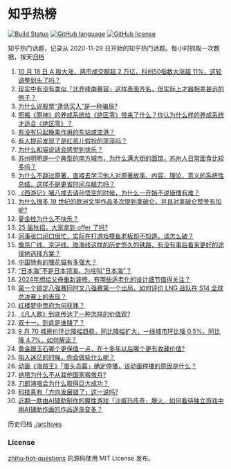 # 知乎热榜
[![Build Status](https://github.com/ToWeLong/zhihu-hot-questions/workflows/CI/badge.svg)](https://github.com/ToWeLong/zhihu-hot-questions/actions)
[![GitHub language](https://img.shields.io/badge/language-golang-orange.svg)](https://golang.org/)
[![GitHub license](https://img.shields.io/github/license/ToWeLong/zhihu-hot-questions)](https://github.com/ToWeLong/zhihu-hot-questions/blob/main/LICENSE)

知乎热门话题，记录从 2020-11-29 日开始的知乎热门话题。每小时抓取一次数据，按天[归档](./archives)

<!-- BEGIN -->

1. [10 月 18 日 A 股大涨，两市成交额超 2 万亿，科创50指数大涨超 11%，这轮调整到头了吗？](https://www.zhihu.com/question/1235750246)
1. [现实中有没有类似「北乔峰南慕容」这样表面齐名，但实际上才器相差甚远的例子？](https://www.zhihu.com/question/27738577)
1. [为什么说股票“逢低买入”是一种骗局?](https://www.zhihu.com/question/1084811379)
1. [照搬《原神》的养成系统给《绝区零》带来了什么？你认为什么样的养成系统才适合《绝区零》？](https://www.zhihu.com/question/1232962989)
1. [有没有只起换乘作用的车站或空港？](https://www.zhihu.com/question/902542306)
1. [有人提前发现了是红孩儿假扮的萍萍吗？](https://www.zhihu.com/question/667343874)
1. [为什么和猫说话会感觉到快乐？](https://www.zhihu.com/question/615903139)
1. [苏州明明是一个典型的南方城市，为什么满大街的面馆，苏州人日常面食比较多吗？](https://www.zhihu.com/question/659616642)
1. [为什么不跳过原著，直接去学习他人对原著故事、内容、理论、意义的系统性总结，这样不是更省时间与精力吗？](https://www.zhihu.com/question/832565074)
1. [《西游记》猪八戒去请孙悟空的时候，为什么一开始不说唐僧有难？](https://www.zhihu.com/question/809447402)
1. [为什么很多 19 世纪的欧洲文学作品多次提到拿破仑，并且对拿破仑赞誉有加呢?](https://www.zhihu.com/question/793868163)
1. [夏金桂为什么不快乐？](https://www.zhihu.com/question/655342029)
1. [25 届秋招，大家拿到 offer 了吗?](https://www.zhihu.com/question/667707669)
1. [同事张口闭口很忙，实际在打游戏摸鱼老板却不知道，该怎么破？](https://www.zhihu.com/question/945146877)
1. [像京广线、京沪线、陇海线这样的历史悠久的铁路，有没有事后看来更好的途径地选择方案？](https://www.zhihu.com/question/657694363)
1. [中国特有的狸花猫有多强大？](https://www.zhihu.com/question/423321345)
1. [“日本海”不是日本领海，为啥叫“日本海”？](https://www.zhihu.com/question/797676735)
1. [2024年想给父母重新装修，有哪些适老化的设计细节值得关注？](https://www.zhihu.com/question/638707755)
1. [第一个锁定八强赛同时又八强赛第一个出局，如何评价 LNG 战队在 S14 全球总决赛上的表现？](https://www.zhihu.com/question/1201521909)
1. [红楼梦中贾府为何获罪？](https://www.zhihu.com/question/912749141)
1. [《凡人歌》到底传达了一种怎样的价值观?](https://www.zhihu.com/question/666842942)
1. [双十一，到底是谁赚了？](https://www.zhihu.com/question/1186144566)
1. [9 月 70 城房价环比降幅趋稳，同比降幅扩大，一线城市环比降 0.5%，同比降 4.7%，如何解读？](https://www.zhihu.com/question/1237953495)
1. [黄金跟玉石哪个更保值一点，在十多年以后哪个更有收藏价值?](https://www.zhihu.com/question/669117194)
1. [陷入迷茫的时候，你会做些什么呢？](https://www.zhihu.com/question/1193854247)
1. [动画《海贼王》「蛋头岛篇」确定停播，该动画停播的原因是什么？](https://www.zhihu.com/question/885259507)
1. [纳塔为什么不从其他国家搬救兵?](https://www.zhihu.com/question/815518120)
1. [刀郎演唱会为什么取得巨大成功？](https://www.zhihu.com/question/782364830)
1. [科技真有「方向发展错了」这一说吗?](https://www.zhihu.com/question/801888244)
1. [近期一款由AI辅助制作的魔性游戏「沙威玛传奇」爆火，如何看待独立游戏中用AI辅助作画的作品逐渐变多？](https://www.zhihu.com/question/871157123)

<!-- END -->

历史归档 [./archives](./archives)


### License
[zhihu-hot-questions](https://github.com/towelong/zhihu-hot-questions) 的源码使用 MIT License 发布。